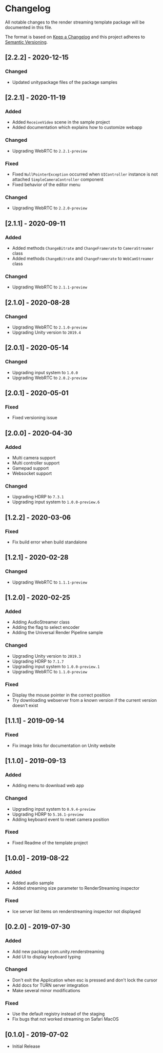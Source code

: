 # Changelog
All notable changes to the render streaming template package will be documented in this file.

The format is based on [Keep a Changelog](http://keepachangelog.com/en/1.0.0/)
and this project adheres to [Semantic Versioning](http://semver.org/spec/v2.0.0.html).

## [2.2.2] - 2020-12-15

### Changed

- Updated unitypackage files of the package samples

## [2.2.1] - 2020-11-19

### Added

- Added `ReceiveVideo` scene in the sample project
- Added documentation which explains how to customize webapp

### Changed

- Upgrading WebRTC to `2.2.1-preview`

### Fixed

- Fixed `NullPointerException` occurred when `UIController` instance is not attached `SimpleCameraController` component
- Fixed behavior of the editor menu

### Changed

- Upgrading WebRTC to `2.2.0-preview`

## [2.1.1] - 2020-09-11

### Added

- Added methods `ChangeBitrate` and `ChangeFramerate` to `CameraStreamer` class
- Added methods `ChangeBitrate` and `ChangeFramerate` to `WebCamStreamer` class

### Changed

- Upgrading WebRTC to `2.1.1-preview`

## [2.1.0] - 2020-08-28

### Changed

- Upgrading WebRTC to `2.1.0-preview`
- Upgrading Unity version to `2019.4`

## [2.0.1] - 2020-05-14

### Changed

- Upgrading input system to `1.0.0`
- Upgrading WebRTC to `2.0.2-preview`

## [2.0.1] - 2020-05-01

### Fixed

- Fixed versioning issue

## [2.0.0] - 2020-04-30

### Added

- Multi camera support
- Multi controller support
- Gamepad support
- Websocket support

### Changed

- Upgrading HDRP to `7.3.1`
- Upgrading input system to `1.0.0-preview.6`

## [1.2.2] - 2020-03-06

### Fixed

- Fix build error when build standalone

## [1.2.1] - 2020-02-28

### Changed

- Upgrading WebRTC to `1.1.1-preview`

## [1.2.0] - 2020-02-25

### Added

- Adding AudioStreamer class
- Adding the flag to select encoder
- Adding the Universal Render Pipeline sample

### Changed

- Upgrading Unity version to `2019.3`
- Upgrading HDRP to `7.1.7`
- Upgrading input system to `1.0.0-preview.1`
- Upgrading WebRTC to `1.1.0-preview`

### Fixed

- Display the mouse pointer in the correct position
- Try downloading webserver from a known version if the current version doesn't exist

## [1.1.1] - 2019-09-14

### Fixed

- Fix image links for documentation on Unity website

## [1.1.0] - 2019-09-13

### Added

- Adding menu to download web app

### Changed

- Upgrading input system to `0.9.4-preview`
- Upgrading HDRP to `5.16.1-preview`
- Adding keyboard event to reset camera position

### Fixed

- Fixed Readme of the template project

## [1.0.0] - 2019-08-22

### Added

- Added audio sample
- Added streaming size parameter to RenderStreaming inspector

### Fixed

- Ice server list items on renderstreaming inspector not displayed

## [0.2.0] - 2019-07-30

### Added

- Add new package com.unity.renderstreaming
- Add UI to display keyboard typing

### Changed

- Don't exit the Application when esc is pressed and don't lock the cursor
- Add docs for TURN server integration 
- Make several minor modifications

### Fixed

- Use the default registry instead of the staging 
- Fix bugs that not worked streaming on Safari MacOS

## [0.1.0] - 2019-07-02

- Initial Release